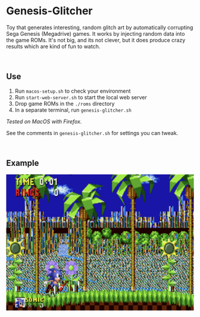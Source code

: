 # Genesis-Glitcher
Toy that generates interesting, random glitch art by automatically corrupting Sega Genesis (Megadrive) games. It works by injecting random data into the game ROMs. It's not big, and its not clever, but it does produce crazy results which are kind of fun to watch.  

&nbsp;

## Use
1. Run `macos-setup.sh` to check your environment
2. Run `start-web-server.sh` to start the local web server
3. Drop game ROMs in the `./roms` directory
4. In a separate terminal, run `genesis-glitcher.sh`

*Tested on MacOS with Firefox.*

See the comments in `genesis-glitcher.sh` for settings you can tweak.  

&nbsp;

## Example
![Demo image](https://raw.githubusercontent.com/richstokes/Genesis-Glitcher/main/demo/demo1.png)
